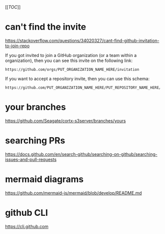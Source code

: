 
[[_TOC_]]

# can't find the invite

<https://stackoverflow.com/questions/34020327/cant-find-github-invitation-to-join-repo>

If you got invited to join a GitHub organization (or a team within a organization), then you can see this invite on the following link:

    https://github.com/orgs/PUT_ORGANIZATION_NAME_HERE/invitation

If you want to accept a repository invite, then you can use this schema:

    https://github.com/PUT_ORGANIZATION_NAME_HERE/PUT_REPOSITORY_NAME_HERE/invitations


# your branches

https://github.com/Seagate/cortx-s3server/branches/yours


# searching PRs

https://docs.github.com/en/search-github/searching-on-github/searching-issues-and-pull-requests

# mermaid diagrams

https://github.com/mermaid-js/mermaid/blob/develop/README.md

# github CLI

https://cli.github.com
